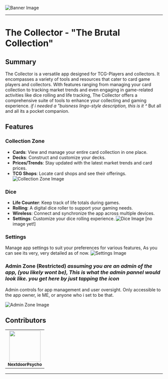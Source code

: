 ![Banner Image](https://storage.googleapis.com/psycho_upload/ShareX/2024/04/banner.png)

---

# The Collector - "The Brutal Collection"

## Summary

The Collector is a versatile app designed for TCG-Players and collectors. It encompasses a variety of tools and resources that cater to card game players and collectors. With features ranging from managing your card collection to tracking market trends and even engaging in game-related activities like dice rolling and life tracking, The Collector offers a comprehensive suite of tools to enhance your collecting and gaming experience.
*if i needed a "buisness lingo-style description, this is it ^*
But all and all its a pocket companion.

## Features

### Collection Zone
- **Cards**: View and manage your entire card collection in one place.
- **Decks**: Construct and customize your decks.
- **Prices/Trends**: Stay updated with the latest market trends and card prices.
- **TCG Shops**: Locate card shops and see their offerings.
![Collection Zone Image](https://storage.googleapis.com/psycho_upload/ShareX/2024/04/Vysor_Jxqs6CNJk7.png)

### Dice
- **Life Counter**: Keep track of life totals during games.
- **Rolling**: A digital dice roller to support your gaming needs.
- **Wireless**: Connect and synchronize the app across multiple devices.
- **Settings**: Customize your dice rolling experience.
![Dice Image](link-to-dice-image) [no image yet!]

### Settings
Manage app settings to suit your preferences for various features, As you can see its very, very detailed as of now.
![Settings Image](https://storage.googleapis.com/psycho_upload/ShareX/2024/04/Vysor_eq6h2lP34O.png)

### Admin Zone (Restricted) *assuming you are an admin of the app, (you likely wont be), This is what the admin pannel would look like. you get here by just tapping the icon*
Admin controls for app management and user oversight. Only accessible to the app owner, ie ME, or anyone who i set to be that.

![Admin Zone Image](https://storage.googleapis.com/psycho_upload/ShareX/2024/04/Vysor_rf1R7KhioU.gif)

## Contributors
<table>
  <tr>
    <td align="center">
      <a href="https://github.com/NextdoorPsycho">
        <img src="https://avatars.githubusercontent.com/u/29320316?v=4" width="100px;" alt=""/><br>
        <sub><b>NextdoorPsycho</b></sub>
      </a><br>
    </td>
  </tr>
</table>



---

